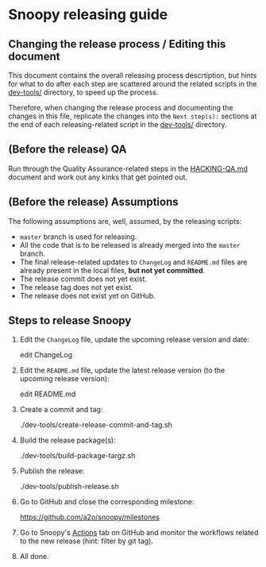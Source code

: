 # Snoopy releasing guide



## Changing the release process / Editing this document

This document contains the overall releasing process descrtiption, but hints
for what to do after each step are scattered around the related scripts in the
[dev-tools/](../dev-tools/) directory, to speed up the process.

Therefore, when changing the release process and documenting the changes in
this file, replicate the changes into the `Next step(s):` sections at the end of
each releasing-related script in the [dev-tools/](../dev-tools/) directory.



## (Before the release) QA

Run through the Quality Assurance-related steps in the [HACKING-QA.md](HACKING-QA.md) document
and work out any kinks that get pointed out.



## (Before the release) Assumptions

The following assumptions are, well, assumed, by the releasing scripts:
- `master` branch is used for releasing.
- All the code that is to be released is already merged into the `master` branch.
- The final release-related updates to `ChangeLog` and `README.md` files are already
  present in the local files, **but not yet committed**.
- The release commit does not yet exist.
- The release tag does not yet exist.
- The release does not exist yet on GitHub.



## Steps to release Snoopy

1. Edit the `ChangeLog` file, update the upcoming release version and date:

    edit ChangeLog


2. Edit the `README.md` file, update the latest release version (to the upcoming release version):

    edit README.md


3. Create a commit and tag:

    ./dev-tools/create-release-commit-and-tag.sh


4. Build the release package(s):

    ./dev-tools/build-package-targz.sh


5. Publish the release:

    ./dev-tools/publish-release.sh


5. Go to GitHub and close the corresponding milestone:

    https://github.com/a2o/snoopy/milestones


6. Go to Snoopy's [Actions](https://github.com/a2o/snoopy/actions) tab
   on GitHub and monitor the workflows related to the new release (hint: filter by git tag).


7. All done.
